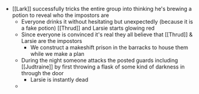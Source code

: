 - [[Lark]] successfully tricks the entire group into thinking he's brewing a potion to reveal who the impostors are
	- Everyone drinks it without hesitating but unexpectedly (because it is a fake potion) [[Thrud]] and Larsie starts glowing red
	- Since everyone is convinced it's real they all believe that [[Thrud]] & Larsie are the impostors
		- We construct a makeshift prison in the barracks to house them while we make a plan
	- During the night someone attacks the posted guards including [[Judtraine]] by first throwing a flask of some kind of darkness in through the door
		- Larsie is instantly dead
	-
